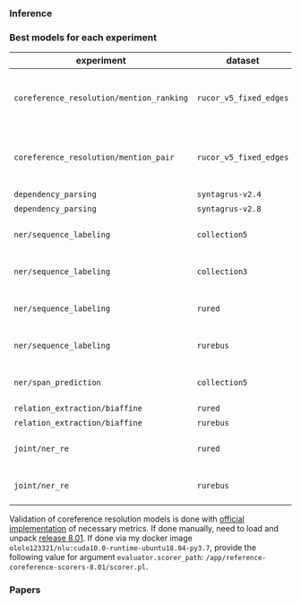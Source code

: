 ### Inference


### Best models for each experiment
| experiment                               | dataset                | checkpoint                                                             | metric                                   | value  |
|------------------------------------------|------------------------|------------------------------------------------------------------------|------------------------------------------|--------|
| `coreference_resolution/mention_ranking` | `rucor_v5_fixed_edges` | `bert_for_coreference_resolution_mention_ranking_v2_10_epochs`         | avg(bcub-f1, muc-f1, ceafe-f1, ceafm-f1) | 0.6555 |
| `coreference_resolution/mention_pair`    | `rucor_v5_fixed_edges` | `bert_for_coreference_resolution_mention_pair`                         | avg(bcub-f1, muc-f1, ceafe-f1, ceafm-f1) | 0.6397 |
| `dependency_parsing`                     | `syntagrus-v2.4`       | `bert_for_dependency_parsing`                                          | las                                      | 0.9435 |
| `dependency_parsing`                     | `syntagrus-v2.8`       | `bert_for_dependency_parsing_syntagrus-v2.8`                           | las                                      | 0.9276 |
| `ner/sequence_labeling`                  | `collection5`          | `bert_for_ner_collection5`                                             | f1-micro, entity-level                   | 0.9642 |
| `ner/sequence_labeling`                  | `collection3`          | `bert_for_ner_collection3`                                             | f1-micro, entity-level                   | 0.9762 |
| `ner/sequence_labeling`                  | `rured`                | `bert_for_ner_rured`                                                   | f1-micro, entity-level                   | 0.8669 |
| `ner/sequence_labeling`                  | `rurebus`              | `bert_for_ner_rurebus`                                                 | f1-micro, entity-level                   | 0.5713 |
| `ner/span_prediction`                    | `collection5`          | `bert_for_nested_ner_collection5`                                      | f1-micro, entity-level                   | 0.9605 |
| `relation_extraction/biaffine`           | `rured`                | `bert_for_relation_extraction_rured`                                   | f1-micro                                 | 0.6582 |
| `relation_extraction/biaffine`           | `rurebus`              | `bert_for_relation_extraction_rurebus_v2`                              | f1-micro                                 | 0.4233 |
| `joint/ner_re`                           | `rured`                | `bert_for_ner_as_sequence_labeling_and_relation_extraction_rured`      | f1, triplets-level                       | 0.5632 |
| `joint/ner_re`                           | `rurebus`              | `bert_for_ner_as_sequence_labeling_and_relation_extraction_rurebus_v2` | f1, triplets-level                       | 0.1714 |

Validation of coreference resolution models is done with [official implementation](https://github.com/conll/reference-coreference-scorers) of necessary metrics.
If done manually, need to load and unpack [release 8.01](https://github.com/conll/reference-coreference-scorers/archive/v8.01.tar.gz).
If done via my docker image `ololo123321/nlu:cuda10.0-runtime-ubuntu18.04-py3.7`, provide the following value for argument `evaluator.scorer_path`: `/app/reference-coreference-scorers-8.01/scorer.pl`.

### Papers